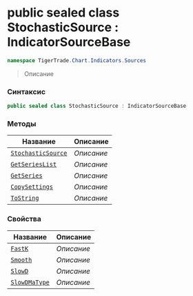 
# public sealed class StochasticSource : IndicatorSourceBase
```csharp
namespace TigerTrade.Chart.Indicators.Sources
```



> Описание

### Синтаксис
```csharp
public sealed class StochasticSource : IndicatorSourceBase
```


### Методы
| Название | Описание |
| --- | --- |
| [`StochasticSource`](./StochasticSource.cs/Методы/StochasticSource.md) | *Описание* |
| [`GetSeriesList`](./StochasticSource.cs/Методы/GetSeriesList.md) | *Описание* |
| [`GetSeries`](./StochasticSource.cs/Методы/GetSeries.md) | *Описание* |
| [`CopySettings`](./StochasticSource.cs/Методы/CopySettings.md) | *Описание* |
| [`ToString`](./StochasticSource.cs/Методы/ToString.md) | *Описание* |

### Свойства
| Название | Описание |
| --- | --- |
| [`FastK`](./StochasticSource.cs/Свойства/FastK.md) | *Описание* |
| [`Smooth`](./StochasticSource.cs/Свойства/Smooth.md) | *Описание* |
| [`SlowD`](./StochasticSource.cs/Свойства/SlowD.md) | *Описание* |
| [`SlowDMaType`](./StochasticSource.cs/Свойства/SlowDMaType.md) | *Описание* |




